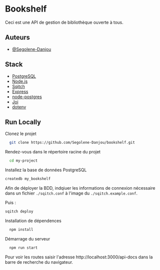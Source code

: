 # Bookshelf

Ceci est une API de gestion de bibliothèque ouverte à tous.

## Auteurs

- [@Segolene-Danjou](https://github.com/Segolene-Danjou)

## Stack

- [PostgreSQL](https://www.postgresql.org/)
- [Node.js](http://nodejs.org/)
- [Sqitch](https://sqitch.org/)
- [Express](http://expressjs.com/)
- [node-postgres](https://node-postgres.com/)
- [Joi](http://joi.dev/)
- [dotenv](https://www.npmjs.com/package/dotenv)

## Run Locally

Clonez le projet

```bash
  git clone https://github.com/Segolene-Danjou/bookshelf.git
```

Rendez-vous dans le répertoire racine du projet

```bash
  cd my-project
```

Installez la base de données PostgreSQL

```bash
createdb my_bookshelf
```

Afin de déployer la BDD, indqiuer les informations de connexion nécessaire dans un fichier `./sqitch.conf` à l'image du `./sqitch.example.conf`.

Puis :

```bash
sqitch deploy
```

Installation de dépendences

```bash
  npm install
```

Démarrage du serveur

```bash
  npm run start
```

Pour voir les routes saisir l'adresse http://localhost:3000/api-docs dans la barre de recherche du navigateur.
